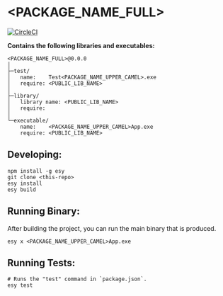 # <PACKAGE_NAME_FULL>


[![CircleCI](https://circleci.com/gh/yourgithubhandle/<PACKAGE_NAME>/tree/master.svg?style=svg)](https://circleci.com/gh/yourgithubhandle/<PACKAGE_NAME>/tree/master)


**Contains the following libraries and executables:**

```
<PACKAGE_NAME_FULL>@0.0.0
│
├─test/
│   name:    Test<PACKAGE_NAME_UPPER_CAMEL>.exe
│   require: <PUBLIC_LIB_NAME>
│
├─library/
│   library name: <PUBLIC_LIB_NAME>
│   require:
│
└─executable/
    name:    <PACKAGE_NAME_UPPER_CAMEL>App.exe
    require: <PUBLIC_LIB_NAME>
```

## Developing:

```
npm install -g esy
git clone <this-repo>
esy install
esy build
```

## Running Binary:

After building the project, you can run the main binary that is produced.

```
esy x <PACKAGE_NAME_UPPER_CAMEL>App.exe 
```

## Running Tests:

```
# Runs the "test" command in `package.json`.
esy test
```
